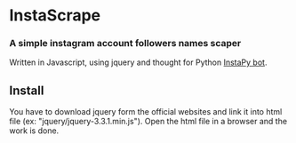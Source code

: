 # InstaScrape
### A simple instagram account followers names scaper

Written in Javascript, using jquery and thought for Python [InstaPy bot](https://github.com/timgrossmann/InstaPy).

## Install
You have to download jquery form the official websites and link it into html file (ex: "jquery/jquery-3.3.1.min.js").
Open the html file in a browser and the work is done.
